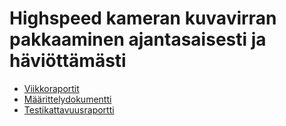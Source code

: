 # Highspeed kameran kuvavirran pakkaaminen ajantasaisesti ja häviöttämästi

* [Viikkoraportit](viikkoraportit.md)
* [Määrittelydokumentti](maarittelydokumentti.md)
* [Testikattavuusraportti](https://htmlpreview.github.io/?https://github.com/kallepaa/high-speed-image-stream-compress/blob/master/StreamCompressTest/coveragereport/index.html)
